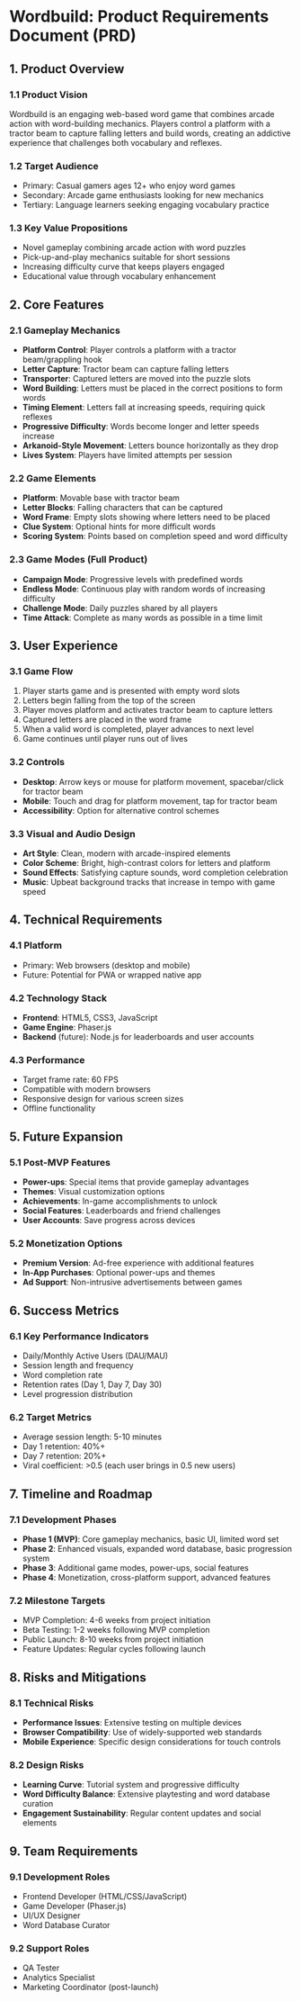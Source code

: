 # Wordbuild: Product Requirements Document (PRD)

## 1. Product Overview

### 1.1 Product Vision
Wordbuild is an engaging web-based word game that combines arcade action with word-building mechanics. Players control a platform with a tractor beam to capture falling letters and build words, creating an addictive experience that challenges both vocabulary and reflexes.

### 1.2 Target Audience
- Primary: Casual gamers ages 12+ who enjoy word games
- Secondary: Arcade game enthusiasts looking for new mechanics
- Tertiary: Language learners seeking engaging vocabulary practice

### 1.3 Key Value Propositions
- Novel gameplay combining arcade action with word puzzles
- Pick-up-and-play mechanics suitable for short sessions
- Increasing difficulty curve that keeps players engaged
- Educational value through vocabulary enhancement

## 2. Core Features

### 2.1 Gameplay Mechanics
- **Platform Control**: Player controls a platform with a tractor beam/grappling hook
- **Letter Capture**: Tractor beam can capture falling letters
- **Transporter**: Captured letters are moved into the puzzle slots
- **Word Building**: Letters must be placed in the correct positions to form words
- **Timing Element**: Letters fall at increasing speeds, requiring quick reflexes
- **Progressive Difficulty**: Words become longer and letter speeds increase
- **Arkanoid-Style Movement**: Letters bounce horizontally as they drop
- **Lives System**: Players have limited attempts per session

### 2.2 Game Elements
- **Platform**: Movable base with tractor beam
- **Letter Blocks**: Falling characters that can be captured
- **Word Frame**: Empty slots showing where letters need to be placed
- **Clue System**: Optional hints for more difficult words
- **Scoring System**: Points based on completion speed and word difficulty

### 2.3 Game Modes (Full Product)
- **Campaign Mode**: Progressive levels with predefined words
- **Endless Mode**: Continuous play with random words of increasing difficulty
- **Challenge Mode**: Daily puzzles shared by all players
- **Time Attack**: Complete as many words as possible in a time limit

## 3. User Experience

### 3.1 Game Flow
1. Player starts game and is presented with empty word slots
2. Letters begin falling from the top of the screen
3. Player moves platform and activates tractor beam to capture letters
4. Captured letters are placed in the word frame
5. When a valid word is completed, player advances to next level
6. Game continues until player runs out of lives

### 3.2 Controls
- **Desktop**: Arrow keys or mouse for platform movement, spacebar/click for tractor beam
- **Mobile**: Touch and drag for platform movement, tap for tractor beam
- **Accessibility**: Option for alternative control schemes

### 3.3 Visual and Audio Design
- **Art Style**: Clean, modern with arcade-inspired elements
- **Color Scheme**: Bright, high-contrast colors for letters and platform
- **Sound Effects**: Satisfying capture sounds, word completion celebration
- **Music**: Upbeat background tracks that increase in tempo with game speed

## 4. Technical Requirements

### 4.1 Platform
- Primary: Web browsers (desktop and mobile)
- Future: Potential for PWA or wrapped native app

### 4.2 Technology Stack
- **Frontend**: HTML5, CSS3, JavaScript
- **Game Engine**: Phaser.js
- **Backend** (future): Node.js for leaderboards and user accounts

### 4.3 Performance
- Target frame rate: 60 FPS
- Compatible with modern browsers
- Responsive design for various screen sizes
- Offline functionality

## 5. Future Expansion

### 5.1 Post-MVP Features
- **Power-ups**: Special items that provide gameplay advantages
- **Themes**: Visual customization options
- **Achievements**: In-game accomplishments to unlock
- **Social Features**: Leaderboards and friend challenges
- **User Accounts**: Save progress across devices

### 5.2 Monetization Options
- **Premium Version**: Ad-free experience with additional features
- **In-App Purchases**: Optional power-ups and themes
- **Ad Support**: Non-intrusive advertisements between games

## 6. Success Metrics

### 6.1 Key Performance Indicators
- Daily/Monthly Active Users (DAU/MAU)
- Session length and frequency
- Word completion rate
- Retention rates (Day 1, Day 7, Day 30)
- Level progression distribution

### 6.2 Target Metrics
- Average session length: 5-10 minutes
- Day 1 retention: 40%+
- Day 7 retention: 20%+
- Viral coefficient: >0.5 (each user brings in 0.5 new users)

## 7. Timeline and Roadmap

### 7.1 Development Phases
- **Phase 1 (MVP)**: Core gameplay mechanics, basic UI, limited word set
- **Phase 2**: Enhanced visuals, expanded word database, basic progression system
- **Phase 3**: Additional game modes, power-ups, social features
- **Phase 4**: Monetization, cross-platform support, advanced features

### 7.2 Milestone Targets
- MVP Completion: 4-6 weeks from project initiation
- Beta Testing: 1-2 weeks following MVP completion
- Public Launch: 8-10 weeks from project initiation
- Feature Updates: Regular cycles following launch

## 8. Risks and Mitigations

### 8.1 Technical Risks
- **Performance Issues**: Extensive testing on multiple devices
- **Browser Compatibility**: Use of widely-supported web standards
- **Mobile Experience**: Specific design considerations for touch controls

### 8.2 Design Risks
- **Learning Curve**: Tutorial system and progressive difficulty
- **Word Difficulty Balance**: Extensive playtesting and word database curation
- **Engagement Sustainability**: Regular content updates and social elements

## 9. Team Requirements

### 9.1 Development Roles
- Frontend Developer (HTML/CSS/JavaScript)
- Game Developer (Phaser.js)
- UI/UX Designer
- Word Database Curator

### 9.2 Support Roles
- QA Tester
- Analytics Specialist
- Marketing Coordinator (post-launch)

